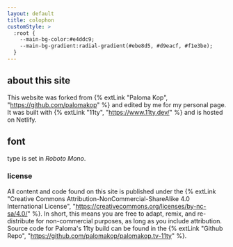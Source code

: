 ```yaml
---
layout: default
title: colophon
customStyle: >
  :root {
    --main-bg-color:#e4ddc9;
    --main-bg-gradient:radial-gradient(#ebe8d5, #d9eacf, #f1e3be);
  }
---
```


## about this site

This website was forked from {% extLink "Paloma Kop", "https://github.com/palomakop" %} and edited by me for my personal page. It was built with {% extLink "11ty", "https://www.11ty.dev/" %} and is hosted on Netlify.

## font
type is set in *Roboto Mono*.

### license

All content and code found on this site is published under the {% extLink "Creative Commons Attribution-NonCommercial-ShareAlike 4.0 International License", "https://creativecommons.org/licenses/by-nc-sa/4.0/" %}. In short, this means you are free to adapt, remix, and re-distribute for non-commercial purposes, as long as you include attribution. Source code for Paloma's 11ty build can be found in the {% extLink "Github Repo", "https://github.com/palomakop/palomakop.tv-11ty" %}.